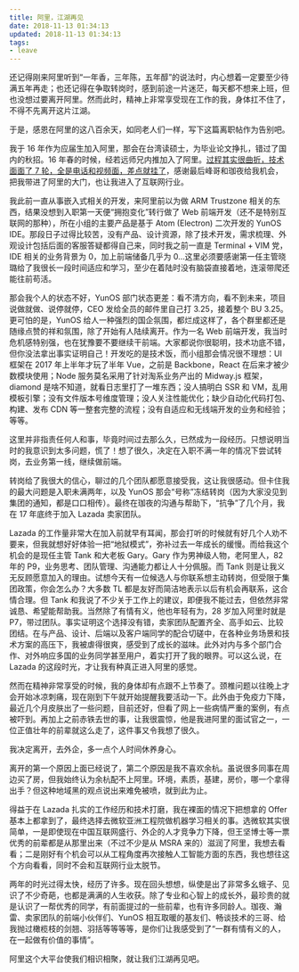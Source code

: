 ```yaml
---
title: 阿里，江湖再见
date: 2018-11-13 01:34:13
updated: 2018-11-13 01:34:13
tags:
- leave
---
```




还记得刚来阿里听到“一年香，三年陈，五年醇”的说法时，内心想着一定要至少待满五年再走；也还记得在争取转岗时，感到前途一片迷茫，每天都不想来上班，但也没想过要离开阿里。然而此时，精神上非常享受现在工作的我，身体扛不住了，不得不先离开这片江湖。

于是，感恩在阿里的这八百余天，如同老人们一样，写下这篇离职帖作为告别吧。
<!-- more -->


我于 16 年作为应届生加入阿里，那会在台湾读硕士，为毕业论文挣扎，错过了国内的秋招。16 年春的时候，经若远师兄内推加入了阿里。[过程其实很曲折，技术面面了 7 轮，全是电话和视频面，差点就挂了](https://blog.joouis.com/2018/01/13/interviews-for-the-offer-of-alibaba/)，感谢最后峰哥和珈夜给我机会，把我带进了阿里的大门，也让我进入了互联网行业。

我此前一直从事嵌入式相关的开发，来阿里前以为做 ARM Trustzone 相关的东西，结果没想到入职第一天便“拥抱变化”转行做了 Web 前端开发（还不是特别互联网的那种），所在小组的主要产品是基于 Atom (Electron) 二次开发的 YunOS IDE。那段日子过得比较苦，没有产品、设计资源，除了技术开发，需求梳理、外观设计包括后面的客服答疑都得自己来，同时我之前一直是 Terminal + VIM 党，IDE 相关的业务背景为 0，加上前端储备几乎为 0...这里必须要感谢第一任主管晓璐给了我很长一段时间适应和学习，至少在着陆时没有脑袋直接着地，连滚带爬还能往前苟活。

那会我个人的状态不好，YunOS 部门状态更差：看不清方向，看不到未来，项目说做就做、说停就停，CEO 发给全员的邮件里自己打 3.25，接着整个 BU 3.25。更可怕的是，YunOS 给人一种强烈的国企氛围，都烂成这样了，各个群里都还是随缘点赞的祥和氛围，除了开始有人陆续离开。作为一名 Web 前端开发，我当时危机感特别强，也在犹豫要不要继续干前端。大家都说你很聪明，技术功底不错，但你没法拿出事实证明自己！开发吃的是技术饭，而小组那会情况很不理想：UI 框架在 2017 年上半年才玩了半年 Vue，之前是 Backbone，React 在后来才被少数模块使用；Node 服务莫名采用了针对淘系业务产出的 Midway.js 框架，diamond 是啥不知道，就看日志里打了一堆东西；没人搞明白 SSR 和 VM，乱用模板引擎；没有文件版本号维度管理；没人关注性能优化；缺少自动化代码打包、构建、发布 CDN 等一整套完整的流程；没有自适应和无线端开发的业务和经验；等等。

这里并非指责任何人和事，毕竟时间过去那么久，已然成为一段经历。只想说明当时的我意识到太多问题，慌了！想了很久，决定在入职不满一年的情况下尝试转岗，去业务第一线，继续做前端。

转岗给了我很大的信心，聊过的几个团队都愿意接受我，这让我很感动。但卡住我的最大问题是入职未满两年，以及 YunOS 那会“号称”冻结转岗（因为大家没见到集团的通知，都是口口相传）。最终在珈夜的沟通与帮助下，“抗争”了几个月，我在 17 年底终于加入 Lazada 卖家团队。

Lazada 的工作量非常大在加入前就早有耳闻，那会打听的时候就有好几个人劝不要来，但我就想好好体验一把“地狱模式”，弥补过去一年成长的缓慢。而给我这个机会的是现任主管 Tank 和大老板 Gary。Gary 作为男神级人物，老阿里人，82 年的 P9，业务思考、团队管理、沟通能力都让人十分佩服。而 Tank 则是让我义无反顾愿意加入的理由。试想今天有一位候选人与你联系想主动转岗，但受限于集团政策，你会怎么办？大多数 TL 都是友好而简洁地表示以后有机会再联系，这合情合理。但 Tank 和我说了不少关于工作上的建议，即便我不能过去，但依然非常诚恳、希望能帮助我。当然除了有情有义，他也年轻有为，28 岁加入阿里时就是 P7，带过团队。事实证明这个选择没有错，卖家团队配置齐全、高手如云、比较团结。在与产品、设计、后端以及客户端同学的配合切磋中，在各种业务场景和技术方案的高压下，我被虐得很爽，感受到了成长的滋味。此外对内与多个部门合作、对外响应多国的业务同学甚至用户，着实打开了我的眼界。可以这么说，在 Lazada 的这段时光，才让我有种真正进入阿里的感觉。

然而在精神非常享受的时候，我的身体却有点跟不上节奏了。颈椎问题以往晚上才会开始冰凉刺痛，现在刚到下午就开始提醒我要活动一下。此外由于免疫力下降，最近几个月皮肤出了一些问题，目前还好，但看了网上一些病情严重的案例，有点被吓到。再加上之前赤铁去世的事，让我很震惊，他是我进阿里的面试官之一，一位正值壮年的前辈就这么走了，这件事又令我想了很久。

我决定离开，去外企，多一点个人时间休养身心。

离开的第一个原因上面已经说了，第二个原因是我不喜欢余杭。虽说很多同事在周边买了房，但我始终认为余杭配不上阿里。环境，素质，基建，房价，哪一个拿得出手？但这种地域黑的观点说出来难免被喷，就到此为止。

得益于在 Lazada 扎实的工作经历和技术打磨，我在裸面的情况下把想拿的 Offer 基本上都拿到了，最终选择去微软亚洲工程院做机器学习相关的事。选微软其实很简单，一是即使现在中国互联网盛行、外企的人才竞争力下降，但王坚博士等一票优秀的前辈都是从那里出来（不过不少是从 MSRA 来的）滋润了阿里，我想去看看；二是刚好有个机会可以从工程角度再次接触人工智能方面的东西，我也想往这个方向看看，同时不会和互联网行业太脱节。



两年的时光过得太快，经历了许多。现在回头想想，纵使是出了非常多幺蛾子、见识了不少奇葩，也都是满满的人生收获。除了专业和心智上的成长外，最珍贵的就是认识了一帮优秀的同学，有前面提过的一些前辈，也有许多同龄人。珈夜、瀚雷、卖家团队的前端小伙伴们、YunOS 相互取暖的基友们、畅谈技术的三哥、给我抛过橄榄枝的剑翘、羽括等等等等，是你们让我感受到了“一群有情有义的人，在一起做有价值的事情”。

阿里这个大平台使我们相识相聚，就让我们江湖再见吧。